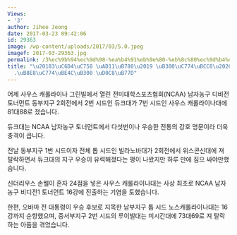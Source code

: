 ```yaml
---
Views:
- '3'
author: Jihee Jeong
date: 2017-03-23 09:42:06
id: 29363
image: /wp-content/uploads/2017/03/5.0.jpeg
imagef: 2017-03-29363.jpg
permalink: /3%ec%9b%94%ec%9d%98-%ea%b4%91%eb%9e%80-%eb%8c%80%ec%9d%b4%eb%b3%80%eb%93%80%ed%81%ac-%eb%a3%a8%ec%9d%b4%eb%b9%8c%eb%8c%80-%ed%83%88%eb%9d%bd/
title: "\u20183\uC6D4\uC758 \uAD11\uB780\u2019 \uB300\uC774\uBCC0\u2026\uB4C0\uD06C\
  .\uB8E8\uC774\uBE4C\uB300 \uD0C8\uB77D"
---
```


어제 사우스 캐롤라이나 그린빌에서 열린 전미대학스포츠협회(NCAA) 남자농구 디비전 토너먼트 동부지구 2회전에서 2번 시드인 듀크대가 7번 시드인 사우스 캐롤라이나대에 81대88로 졌습니다.

듀크대는 NCAA 남자농구 토너먼트에서 다섯번이나 우승한 전통의 강호 명문이라 더욱 충격이 큽니다.

전날 동부지구 1번 시드이자 전체 톱 시드인 빌라노바대가 2회전에서 위스콘신대에 져 탈락하면서 듀크대의 지구 우승이 유력해졌다는 평이 나왔지만 하루 만에 짐으 싸야만했습니다.

신더리우스 손웰이 혼자 24점을 넣은 사우스 캐롤라이나대는 사상 최초로 NCAA 남자농구 비디전1 토너먼트 16강에 진출하는 기염을 토했습니다.

한편, 오바마 전 대통령이 우승 후보로 지목한 남부지구 톱 시드 노스캐롤라이나대는 16강까지 순항했으며, 중서부지구 2번 시드의 루이빌대는 미시간대에 73대69로 져 탈락하는 아픔을 겪었습니다.